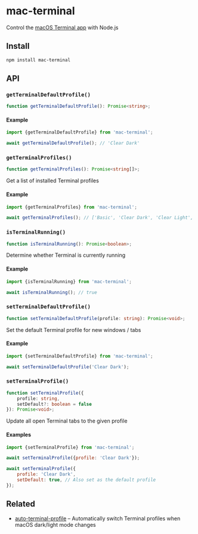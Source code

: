# mac-terminal

Control the [macOS Terminal app](<https://en.wikipedia.org/wiki/Terminal_(macOS)>) with Node.js

## Install

```sh
npm install mac-terminal
```

## API

### `getTerminalDefaultProfile()`

```typescript
function getTerminalDefaultProfile(): Promise<string>;
```

#### Example

```javascript
import {getTerminalDefaultProfile} from 'mac-terminal';

await getTerminalDefaultProfile(); // 'Clear Dark'
```

### `getTerminalProfiles()`

```typescript
function getTerminalProfiles(): Promise<string[]>;
```

Get a list of installed Terminal profiles

#### Example

```javascript
import {getTerminalProfiles} from 'mac-terminal';

await getTerminalProfiles(); // ['Basic', 'Clear Dark', 'Clear Light', ...]
```

### `isTerminalRunning()`

```typescript
function isTerminalRunning(): Promise<boolean>;
```

Determine whether Terminal is currently running

#### Example

```js
import {isTerminalRunning} from 'mac-terminal';

await isTerminalRunning(); // true
```

### `setTerminalDefaultProfile()`

```typescript
function setTerminalDefaultProfile(profile: string): Promise<void>;
```

Set the default Terminal profile for new windows / tabs

#### Example

```javascript
import {setTerminalDefaultProfile} from 'mac-terminal';

await setTerminalDefaultProfile('Clear Dark');
```

### `setTerminalProfile()`

```typescript
function setTerminalProfile({
	profile: string,
	setDefault?: boolean = false
}): Promise<void>;
```

Update all open Terminal tabs to the given profile

#### Examples

```javascript
import {setTerminalProfile} from 'mac-terminal';

await setTerminalProfile({profile: 'Clear Dark'});

await setTerminalProfile({
	profile: 'Clear Dark',
	setDefault: true, // Also set as the default profile
});
```

## Related

- [auto-terminal-profile](https://github.com/patrik-csak/auto-terminal-profile) – Automatically switch Terminal profiles when macOS dark/light mode changes
